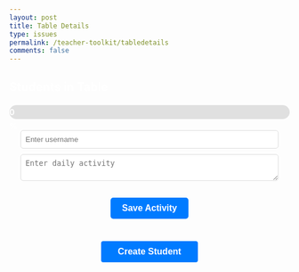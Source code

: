 ```yaml
---
layout: post
title: Table Details
type: issues
permalink: /teacher-toolkit/tabledetails
comments: false
---
```

<style>
  h2 {
      color: white;
  }
  #student-cards-container {
      display: grid;
      grid-template-columns: repeat(2, 1fr);
      gap: 20px;
      margin-top: 20px;
      justify-content: center;
  }
  .student-card {
      background-color: #fff;
      border: 1px solid #ddd;
      border-radius: 5px;
      padding: 20px;
      width: 280px;
      box-shadow: 0 4px 8px rgba(0, 0, 0, 0.1);
      text-align: center;
      display: flex;
      flex-direction: column;
      align-items: center;
  }
  .student-card h3 {
      margin: 10px 0;
      font-size: 20px;
      color: black;
  }
  .student-card p {
      margin: 5px 0;
      font-size: 16px;
      color: black;
  }
  .student-image {
      width: 100px;
      height: 100px;
      border-radius: 50%;
      margin-bottom: 10px;
  }
  .delete-button, .add-task-button {
      margin-top: 10px;
      padding: 8px 12px;
      color: white;
      border: none;
      border-radius: 4px;
      cursor: pointer;
  }
  .delete-button {
      background-color: #ff4d4d;
  }
  .add-task-button {
      background-color: #28a745;
  }
  .create-button {
      margin: 20px auto;
      padding: 10px 30px;
      background-color: #007BFF;
      color: white;
      border: none;
      border-radius: 4px;
      cursor: pointer;
      display: block;
      font-size: 16px;
      font-weight: bold;
  }
  /* Progress bar container */
  #progress-bar-container {
      width: 100%;
      background-color: #e0e0e0;
      border-radius: 25px;
      margin: 20px 0;
      height: 25px;
  }

  /* Actual progress */
  #progress-bar {
      height: 100%;
      background-color: #28a745;
      border-radius: 25px;
      text-align: center;
      line-height: 25px;
      color: white;
      font-weight: bold;
      width: 0; /* Initial value */
      transition: width 0.5s ease-in-out;
  }
</style>

<h2 id="page-title">Students in Table</h2>
<div id="progress-bar-container">
    <div id="progress-bar">0%</div>
</div>
<div style="margin: 20px;">
    <input
        id="usernameInput"
        type="text"
        placeholder="Enter username"
        style="width: 100%; margin-bottom: 10px; padding: 8px; border-radius: 5px; border: 1px solid #ddd;"
    />
    <textarea
        id="dailyActivityInput"
        rows="2"
        placeholder="Enter daily activity"
        style="width: 100%; margin-bottom: 10px; padding: 8px; border-radius: 5px; border: 1px solid #ddd;"
    ></textarea>
    <button
        class="create-button"
        onclick="saveDailyActivityForUser()"
        style="padding: 10px 20px; font-size: 16px; background-color: #007BFF; color: white; border: none; border-radius: 5px; cursor: pointer;"
    >
        Save Activity
    </button>
</div>
<div id="student-cards-container"></div>
<button class="create-button" onclick="createStudent()">Create Student</button>

<script type="module">
  import {javaURI} from '{{site.baseurl}}/assets/js/api/config.js';
  document.addEventListener("DOMContentLoaded", function() {
    const urlParams = new URLSearchParams(window.location.search);
    const tableNumber = urlParams.get('table');
    const period = urlParams.get('period');

    if (tableNumber) {
      console.log("Fetching students for table:", tableNumber);
      console.log("Fetching progress for period:", period);
      console.log(JSON.stringify({ 
          table: parseInt(tableNumber),
          period: parseInt(period)}));
      fetch(`${javaURI}/api/students/progress`, {
        method: "POST",
        headers: { "Content-Type": "application/json" },
        body: JSON.stringify({ 
          "table": parseInt(tableNumber),
          "period": parseInt(period)}),
      })
      .then(response => {
        if (!response.ok) throw new Error("Failed to fetch progress");
        return response.json();
      })
      .then(progress => {
        const progressBar = document.getElementById("progress-bar");
        progressBar.style.width = progress + "%";
        progressBar.textContent = progress + "%";
      })
      .catch(error => console.error("Error fetching progress:", error));

      fetch(`${javaURI}/api/students/find-team`, {
        method: "POST",
        headers: { "Content-Type": "application/json" },
        body: JSON.stringify({
          course: "CSA",
          trimester: 2,
          period: parseInt(period),
          table: parseInt(tableNumber)
        })
      })
      .then(response => {
        if (!response.ok) throw new Error("Network response was not ok");
        return response.json();
      })
      .then(data => {
        const container = document.getElementById("student-cards-container");
        container.innerHTML = "";

        // Set the project name in the title using the first student in the list (assuming same project for the table)

        data.forEach(student => {
          const card = document.createElement("div");
          card.className = "student-card";

          fetch(`https://api.github.com/users/${student.username}`)
              .then(response => response.json())
              .then(githubData => {
                  const imageUrl = githubData.avatar_url || "default-image-url.jpg";
                  card.innerHTML = `
                      <img src="${imageUrl}" alt="${student.username}'s Profile Picture" class="student-image">
                      <h3>Username: ${student.username}</h3>
                      <p>Table Number: ${student.tableNumber}</p>
                      <p>Course: ${student.course}</p>
                      <p>Trimester: ${student.trimester}</p>
                      <p>Period: ${student.period}</p>
                      <p>
                          <strong>Tasks:</strong> 
                          ${student.tasks.length > 0 
                              ? student.tasks.map(task => `
                                  <a href="javascript:void(0);" onclick="completeTask('${student.username}', '${task}')">
                                      ${task}
                                  </a>`).join(', ') 
                              : 'No tasks assigned'}
                      </p>
                      <button class="add-task-button" onclick="addTask('${student.username}')">Add Task</button>
                      <button class="delete-button" onclick="deleteStudent('${student.username}')">Delete</button>
                  `;
              })
              .catch(error => {
                  console.error("GitHub profile fetch error:", error);
                  card.innerHTML = `
                      <img src="default-image-url.jpg" alt="Default Profile Picture" class="student-image">
                      <h3>Username: ${student.username}</h3>
                      <p>Table Number: ${student.tableNumber}</p>
                      <p>Course: ${student.course}</p>
                      <p>Trimester: ${student.trimester}</p>
                      <p>Period: ${student.period}</p>
                      <p>
                          <strong>Tasks:</strong> 
                          ${student.tasks.length > 0 
                              ? student.tasks.map(task => `
                                  <a href="javascript:void(0);" onclick="completeTask('${student.username}', '${task}')">
                                      ${task}
                                  </a>`).join(', ') 
                              : 'No tasks assigned'}
                      </p>
                      <button class="add-task-button" onclick="addTask('${student.username}')">Add Task</button>
                      <button class="delete-button" onclick="deleteStudent('${student.username}')">Delete</button>
                  `;
              });

          container.appendChild(card);
      });


      })
      .catch(error => console.error("There was a problem with the fetch operation:", error));
    } else {
      document.getElementById("student-cards-container").innerHTML = "<p>No table selected.</p>";
    }
  });
  window.saveDailyActivityForUser = function saveDailyActivityForUser() {
    // Get the username and daily activity inputs
    const usernameInput = document.getElementById("usernameInput");
    const dailyActivityInput = document.getElementById("dailyActivityInput");

    const username = usernameInput.value.trim();
    const dailyActivity = dailyActivityInput.value.trim();

    // Validate inputs
    if (!username) {
        alert("Please enter a username.");
        return;
    }
    if (!dailyActivity) {
        alert("Please enter a daily activity.");
        return;
    }

    // Prepare the request body
    const requestBody = {
        username: username,
        dailyActivity: dailyActivity,
    };

    // Send POST request to save the daily activity
    fetch(`${javaURI}/api/students/save-daily-activity`, {
        method: "POST",
        headers: {
            "Content-Type": "application/json",
        },
        body: JSON.stringify(requestBody),
    })
        .then((response) => {
            if (!response.ok) throw new Error("Failed to save daily activity.");
            alert("Daily activity saved successfully!");
            // Clear the input fields
            usernameInput.value = "";
            dailyActivityInput.value = "";
        })
        .catch((error) => {
            console.error("Error saving daily activity:", error);
            alert("An error occurred while saving the daily activity.");
        });
};
window.addTask = function addTask(username) {
    const newTask = prompt("Enter a new task:");
    if (newTask) {
      fetch(`${javaURI}/api/students/update-tasks`, {
        method: "POST",
        headers: { "Content-Type": "application/json" },
        body: JSON.stringify({
          username: username,
          tasks: [newTask]
        })
      })
      .then(response => {
        if (!response.ok) throw new Error("Failed to add task");
        return response.json();
      })
      .then(student => {
        alert("Task added successfully!");
        location.reload();
      })
      .catch(error => console.error("There was a problem with the add task operation:", error));
    } else {
      alert("Task cannot be empty.");
    }
  };

  window.createStudent = function createStudent() {
      const urlParams = new URLSearchParams(window.location.search);
      const username = prompt("Enter student username:");
      const course = "CSA";
      const trimester = 2;
      const period = urlParams.get('period');
      const table = urlParams.get('table');
      const tasks = []; // Initial empty tasks
      if (username && table) {
        fetch(`${javaURI}/api/students/create`, {
          method: "POST",
          headers: { "Content-Type": "application/json" },
          body: JSON.stringify({
            username: username,
            tableNumber: parseInt(table),
            course: course,
            trimester: trimester,
            period: parseInt(period),
            tasks: tasks
          })
        })
        .then(response => {
          if (!response.ok) throw new Error("Failed to create student");
          return response.json();
        })
        .then(student => {
          alert("Student created successfully!");
          location.reload();
        })
        .catch(error => console.error("There was a problem with the create operation:", error));
      } else {
        alert("Please fill in all fields to create a student.");
      }
  };

  window.deleteStudent = function deleteStudent(username) {
    fetch(`${javaURI}/api/students/delete?username=${encodeURIComponent(username)}`, {
      method: "POST",
      headers: { "Content-Type": "application/json" },
      mode: "cors"
    })
    .then(response => {
      if (!response.ok) throw new Error("Failed to delete student with username: " + username);
      return response.text();
    })
    .then(message => {
      console.log(message);
      alert(message);
      location.reload();
    })
    .catch(error => console.error("There was a problem with the delete operation:", error));
  }
  window.completeTask = function completeTask(username, task) {
      fetch(`${javaURI}/api/students/complete-task`, {
          method: "POST",
          headers: { "Content-Type": "application/json" },
          body: JSON.stringify({
              username: username,
              task: task
          })
      })
      .then(response => {
          if (!response.ok) throw new Error("Failed to complete task");
          return response.text();
      })
      .then(message => {
          alert(message);
          // Update task list dynamically or reload the page
          location.reload(); // Simplest option
      })
      .catch(error => console.error("Error completing task:", error));
  };
</script>